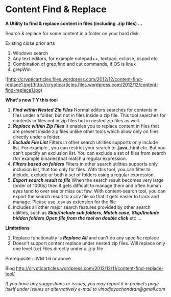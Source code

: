 # Content Find & Replace #

**A Utility to find & replace content in files (including .zip files) ...**

Search & replace for some content in a folder on your hard disk.

Existing close prior arts
  1. Windows search
  1. Any text editors, for example notepad++, textpad, eclipse, pspad etc
  1. Combination of grep,find and cut commands, if OS is linux
  1. grepWin

![http://crypticarticles.files.wordpress.com/2012/12/content-find-replace1.jpg](http://crypticarticles.files.wordpress.com/2012/12/content-find-replace1.jpg)

**What's new ? Y this tool**
  1. **_Find within Nested Zip Files_** Normal editors searches for contents in files under a folder, but not in files inside a zip file. This tool searches for contents in files not in zip files but in nested zip files as well.
  1. **_Replace within Zip Files_** It enables you to replace content in files that are present inside zip files unlike other tools which allow only on files directly under a folder.
  1. **_Exclude File List_** Filters in other search utilities supports only include list. For example , you can restrict your search to **.java,**.html etc. But you can't specify an exclusion list. You can exclude a set of files from search (for example binaries)that match a regular expression.
  1. **_Filters based on folders_** Filters in other search utilities supports only inclusion list, that too only for files. With this tool, you can filter to include, exclude or both a set of folders using a regular expression.
  1. **_Export search result to file_** When the search result becomes very large (order of 1000s) then it gets difficult to manage them and often human eyes tend to over see or miss out few. With content-search tool, you can export the search result to a csv file so that it gets easier to track and manage. Please use .csv as extension for the file
  1. Includes all other major search features provided by other search utilities, such as **_Skip/Include sub folders_**, **_Match case_**, **_Skip/Include hidden folders_**,**_Open file from the tool on double click_** etc ...

**Limitations**
  1. Replace functionality is **_Replace All_** and can't do any specific replace
  1. Doesn't support content replace under nested zip files. Will replace only one level (i.e) Files directly under a .zip file

Prerequisite : JVM 1.6 or above

Blog http://crypticarticles.wordpress.com/2012/12/11/content-find-replace-tool/

_If you have any suggestions or issues, you may report it in projects page itself under issues or alternatively e-mail to vinodjayachandran@gmail.com_